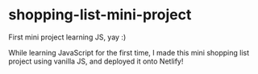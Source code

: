 # shopping-list-mini-project
First mini project learning JS, yay :)

While learning JavaScript for the first time, I made this mini shopping list project using vanilla JS, and deployed it onto Netlify!

